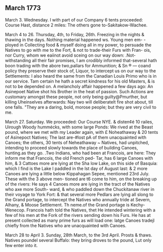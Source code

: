 ## March 1773

March 3. Wednesday. I with part of our Company 6 tents proceeded: Course Hast, distance 2 miles: The others gone to-Sakitakow-Wachee.

March 4 to 26. Thursday, 4th, to Friday, 26th. Freezing in the nights & thawing in the days. Nothing material happened ws. Young men em- - ployed in Collecting food & myself doing all in my power, to persuade the Natives to go with me to the Fort, & not to trade-their Furs with Fran- ois, nor Curry, whom we eaiinot avoid sceing on our way down: .Not- withstanding all their fair promises, I am crodibly informed that-several hath boon trading with the abore two,pallars for Ammunition; & Sn ® — coand policy they preserve their stock of, Liquor, to intercept us on our way to the Settlements: I also heard the same from the Canadian Louis Primo who is in our service. Tam certain he hath a secret kindness for his old Masters, & is not to be depended on. A melancholy affair happened a few days ago: An Asinepoet Native shot his Brother in the heat of passion. Such Actions are customary amongst these people, not only being guilty@Pmurther, but killing Uheinselves afterwards: Nay two will deliberatelt fire shot about, till one falls. "They are a daring, bold, morose people; but they are very civil to me.

March 27. Saturday. We proceeded: Our Course NYE. & disten¢é 10 railes, Uirough Woody hummécks, with some large Ponds: We rived at the Beast pound, where we met with my Leader again, with £ Noheathaway & 20 tents of Asinepoct Natives; The last are-#lost pA of them unacquainted with Canoes; the others, 30 tents of Neheathaway ~ Natives, had unpitched, intending to proceed slowly towards the place of building Canoes, hunting.as they go. .Two Indians, who had been at Francois, are here: They inform me that Francois, the old French ped- Tar, has 6 large Canoes with him, & 3 Cattoes more are lying at the Sha low Lake, on this side of Basquia: which I find is the Lake I paddled in the Ist day of August last: & 2 more Canoes are lying a little below Kippahagan Sepee, mentioned 23rd July. These with the 3 above men- tioned are t6 come to him, on the breaking up of the rivers: He says 4 Canoes more are iying in the tract of the Natives who axe more South- ward, & who paddled down the Chuckitanaw river in their voyage to York Fort: & that several more Pedlars are lying all slong to the Grand portage, to intercept the Natives who annually tride at Severn, Alhany, & Moose Settlement. Th neme.of the Grand portage is Kechy-Wenecop. Francois hath told the Natives, thet He intended wintering with a few of his men at the Fork of the rivers sending down his Furs. He has at present collected as many prime furs as will load one: latge Canoes tradejl chiefly from the Natives who are unacquainted with Canoes.

March 28 to April 3. Sunday, 28th March, to the 3rd April. Prosts & thaws. Natives poundel several Buffalo: they bring droves to the pound, Lut only few enter into it.
